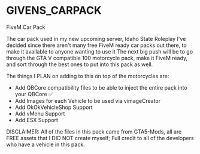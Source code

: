# GIVENS_CARPACK
FiveM Car Pack

The car pack used in my new upcoming server, Idaho State Roleplay
I've decided since there aren't many free FiveM ready car packs out there, to make it available to anyone wanting to use it
The next big push will be to go through the GTA V compatible 100 motorcycle pack, make it FiveM ready, and sort through the best ones to put into this pack as well.

The things I PLAN on adding to this on top of the motorcycles are:
- Add QBCore compatibility files to be able to inject the entire pack into your QBCore ✅
- Add Images for each Vehicle to be used via vimageCreator
- Add OkOkVehicleShop Support
- Add vMenu Support
- Add ESX Support

DISCLAIMER: All of the files in this pack came from GTA5-Mods, all are FREE assets that I DID NOT create myself;
            Full credit to all of the developers who have a vehicle in this pack.
